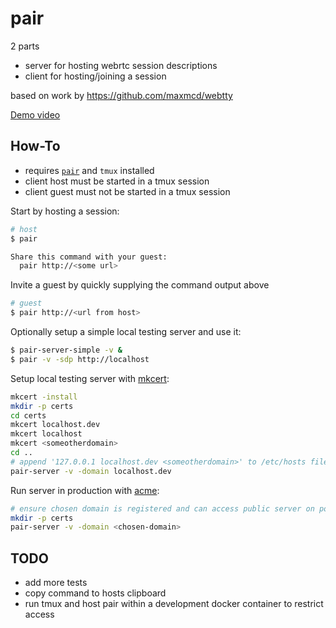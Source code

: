 # pair

2 parts

* server for hosting webrtc session descriptions
* client for hosting/joining a session

based on work by https://github.com/maxmcd/webtty

[Demo video](https://drive.google.com/file/d/1cle0Xyy9H3ih6IsoGq8K6UYGbrYNBoN8/view?usp=sharing)

## How-To
* requires [`pair`](https://github.com/stuart-warren/pair/releases) and `tmux` installed
* client host must be started in a tmux session
* client guest must not be started in a tmux session

Start by hosting a session:
```sh
# host
$ pair

Share this command with your guest:
  pair http://<some url>
```
Invite a guest by quickly supplying the command output above
```sh
# guest
$ pair http://<url from host>
```

Optionally setup a simple local testing server and use it:
```sh
$ pair-server-simple -v &
$ pair -v -sdp http://localhost
```

Setup local testing server with [mkcert](https://mkcert.dev/):
```sh
mkcert -install
mkdir -p certs
cd certs
mkcert localhost.dev
mkcert localhost
mkcert <someotherdomain>
cd ..
# append '127.0.0.1 localhost.dev <someotherdomain>' to /etc/hosts file
pair-server -v -domain localhost.dev
```

Run server in production with [acme](https://pkg.go.dev/golang.org/x/crypto/acme/autocert):
```sh
# ensure chosen domain is registered and can access public server on ports 80 and 443
mkdir -p certs
pair-server -v -domain <chosen-domain>
```

## TODO
* add more tests
* copy command to hosts clipboard
* run tmux and host pair within a development docker container to restrict access
